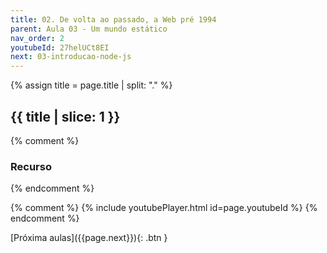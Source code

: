 ```yaml
---
title: 02. De volta ao passado, a Web pré 1994
parent: Aula 03 - Um mundo estático
nav_order: 2
youtubeId: 27helUCt8EI
next: 03-introducao-node-js
---
```


{% assign title = page.title | split: "." %}

## {{ title | slice: 1 }}

{% comment %}
### Recurso
{% endcomment %}

<!--
<span class="fs-3">
  <a href="{{site.baseurl}}/assets/downloads/08-Fundamentos-de-TyoeScript.pdf" class="btn" target="_blank">Notas de aula</a>
  <a href="https://www.icloud.com/keynote/0GDTVZX4m6lppt1uxjntVY2Yg#07-JavaScript-na-web" class="btn" target="_blank">Notas de aula com animações</a>
</span>
-->

{% comment %}
{% include youtubePlayer.html id=page.youtubeId %}
{% endcomment %}

<span class="fs-3 float-right">
[Próxima aulas]({{page.next}}){: .btn }
</span>

